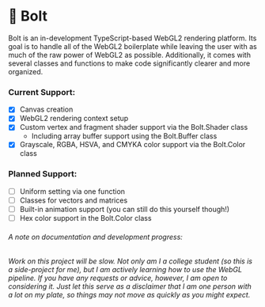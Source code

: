 # 🔩 Bolt
Bolt is an in-development TypeScript-based WebGL2 rendering platform. Its goal is to handle all of the WebGL2 boilerplate while leaving the user with as much of the raw power of WebGL2 as possible. Additionally, it comes with several classes and functions to make code significantly clearer and more organized.
### Current Support:
- [x] Canvas creation
- [x] WebGL2 rendering context setup
- [x] Custom vertex and fragment shader support via the Bolt.Shader class
    - Including array buffer support using the Bolt.Buffer class
- [x] Grayscale, RGBA, HSVA, and CMYKA color support via the Bolt.Color class
### Planned Support:
- [ ] Uniform setting via one function
- [ ] Classes for vectors and matrices
- [ ] Built-in animation support (you can still do this yourself though!)
- [ ] Hex color support in the Bolt.Color class

###### A note on documentation and development progress:
###### Work on this project will be slow. Not only am I a college student (so this is a side-project for me), but I am actively learning how to use the WebGL pipeline. If you have any requests or advice, however, I am open to considering it. Just let this serve as a disclaimer that I am one person with a lot on my plate, so things may not move as quickly as you might expect.
